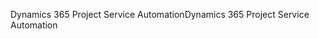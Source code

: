 <span data-ttu-id="17f79-101">Dynamics 365 Project Service Automation</span><span class="sxs-lookup"><span data-stu-id="17f79-101">Dynamics 365 Project Service Automation</span></span>
